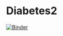 # Diabetes2
[![Binder](https://mybinder.org/badge_logo.svg)](https://mybinder.org/v2/gh/cohenri/Diabetes2/HEAD)

